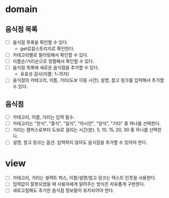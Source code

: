 # domain

## 음식점 목록

- [ ] 음식점 목록을 확인할 수 있다.
  - get로컬스토리지로 확인한다.
- [ ] 카테고리별로 필터링해서 확인할 수 있다.
- [ ] 이름순/거리순으로 정렬해서 확인할 수 있다.
- [ ] 음식점 목록에 새로운 음식점을 추가할 수 있다.
  - 유효성 검사(이름: 1~15자)
- [ ] 음식점의 카테고리, 이름, 거리(도보 이동 시간), 설명, 참고 링크를 입력해서 추가할 수 있다.

## 음식점

- [ ] 카테고리, 이름, 거리는 입력 필수.
- [ ] 카테고리는 "한식", "중식", "일식", "아시안", "양식", "기타" 중 하나를 선택한다.
- [ ] 거리는 캠퍼스로부터 도보로 걸리는 시간(분). 5, 10, 15, 20, 30 중 하나를 선택한다.
- [ ] 설명, 참고 링크는 옵션. 입력하지 않아도 음식점을 추가할 수 있어야 한다.

# view

- [ ] 카테고리, 거리는 셀렉트 박스, 이름/설명/참고 링크는 텍스트 인풋을 사용한다.
- [ ] 입력값이 잘못되었을 때 사용자에게 알려주는 방식은 자유롭게 구현한다.
- [ ] 새로고침해도 추가한 음식점 정보들이 유지되어야 한다.
